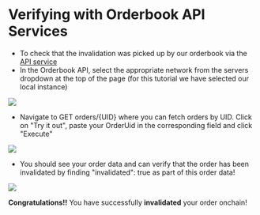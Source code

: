 # Verifying with Orderbook API Services



* To check that the invalidation was picked up by our orderbook via the [API service](https://api.cow.fi/mainnet)
* In the Orderbook API, select the appropriate network from the servers dropdown at the top of the page (for this tutorial we have selected our local instance)

![](https://lh6.googleusercontent.com/a\_U3CxRMhCdpcGNUGfXjZBQygC2wP25EItlwLFtqFSaGdhdtf5eQHmlbJwlIjSQsS7cNcAsUowt3uvtgVX8L9DZi7je91GtVndDOm6Ji6erRV24RuCwpf5We6IIyCWDf39\_9hzwO)

* Navigate to GET orders/{UID} where you can fetch orders by UID. Click on "Try it out", paste your OrderUid in the corresponding field and click "Execute"

![](https://lh4.googleusercontent.com/TbIx3bgdXqqnf1MHq4z3ZC29q8V2YHuLolAypWl8hTIEZVkqVbxbabjRPGrQeXntxy4gortkdi1KC57gzJeExG5W-fv\_Aymp8IxC1B-I5hR-LwFLMx1h4SBYlibIegyedJvlkkz6)

* You should see your order data and can verify that the order has been invalidated by finding "invalidated": true as part of this order data!

![](https://lh3.googleusercontent.com/\_cbijjah94s6cguOCpaLLTyQWVNt6ndcidcIu23MMJekjji9yb-2tzSqa3e2bV3QL5MZOZ6LAxyLfgwFozaCSvqg7QbFsOaBj1K6yBhh2BLe\_KFyT9zDtMZU4vQLmvzhvcbEDzJ-)

**Congratulations!!** You have successfully **invalidated** your order onchain!
